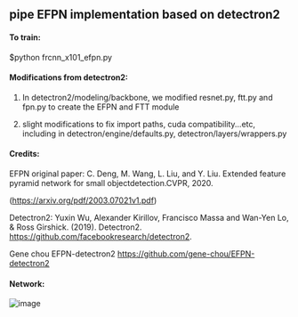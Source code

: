 ## pipe EFPN implementation based on detectron2

#### To train:

$python frcnn_x101_efpn.py


#### Modifications from detectron2:

1. In detectron2/modeling/backbone, we modified resnet.py, ftt.py and fpn.py to create the EFPN and FTT module

2. slight modifications to fix import paths, cuda compatibility...etc, including in detectron/engine/defaults.py, detectron/layers/wrappers.py


#### Credits:

EFPN original paper: C. Deng, M. Wang, L. Liu, and Y. Liu.  Extended feature pyramid network for small objectdetection.CVPR, 2020.

(https://arxiv.org/pdf/2003.07021v1.pdf)

Detectron2: Yuxin Wu, Alexander Kirillov, Francisco Massa and Wan-Yen Lo, & Ross Girshick. (2019). Detectron2. https://github.com/facebookresearch/detectron2.

Gene chou EFPN-detectron2    https://github.com/gene-chou/EFPN-detectron2



#### Network:

![image](https://user-images.githubusercontent.com/30168759/125766383-51ef36d6-0ff1-4e9e-92a8-2ff401781c32.png)
